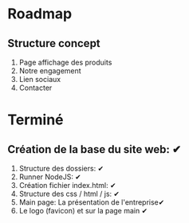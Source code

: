 # Roadmap

## Structure concept
1. Page affichage des produits
2. Notre engagement
3. Lien sociaux
4. Contacter


# Terminé
## Création de la base du site web: ✔
1. Structure des dossiers: ✔
2. Runner NodeJS: ✔
3. Création fichier index.html: ✔
4. Structure des css / html / js: ✔
5. Main page: La présentation de l'entreprise✔
6. Le logo (favicon) et sur la page main ✔
